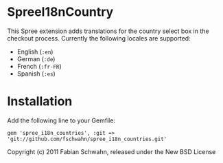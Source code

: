 SpreeI18nCountry
================

This Spree extension adds translations for the country select box in the checkout process. Currently the following locales are supported:

* English (`:en`)
* German (`:de`)
* French (`:fr-FR`)
* Spanish (`:es`)

Installation
============

Add the following line to your Gemfile:

    gem 'spree_i18n_countries', :git => 'git://github.com/fschwahn/spree_i18n_countries.git'

Copyright (c) 2011 Fabian Schwahn, released under the New BSD License

